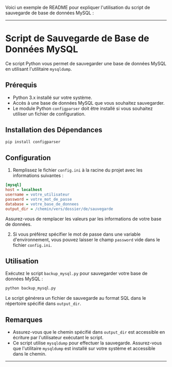 Voici un exemple de README pour expliquer l'utilisation du script de sauvegarde de base de données MySQL :

---

# Script de Sauvegarde de Base de Données MySQL

Ce script Python vous permet de sauvegarder une base de données MySQL en utilisant l'utilitaire `mysqldump`.

## Prérequis

- Python 3.x installé sur votre système.
- Accès à une base de données MySQL que vous souhaitez sauvegarder.
- Le module Python `configparser` doit être installé si vous souhaitez utiliser un fichier de configuration.

## Installation des Dépendances

```bash
pip install configparser
```

## Configuration

1. Remplissez le fichier `config.ini` à la racine du projet avec les informations suivantes :

```ini
[mysql]
host = localhost
username = votre_utilisateur
password = votre_mot_de_passe
database = votre_base_de_donnees
output_dir = /chemin/vers/dossier/de/sauvegarde
```

Assurez-vous de remplacer les valeurs par les informations de votre base de données.

2. Si vous préférez spécifier le mot de passe dans une variable d'environnement, vous pouvez laisser le champ `password` vide dans le fichier `config.ini`.

## Utilisation

Exécutez le script `backup_mysql.py` pour sauvegarder votre base de données MySQL :

```bash
python backup_mysql.py
```

Le script générera un fichier de sauvegarde au format SQL dans le répertoire spécifié dans `output_dir`.

## Remarques

- Assurez-vous que le chemin spécifié dans `output_dir` est accessible en écriture par l'utilisateur exécutant le script.
- Ce script utilise `mysqldump` pour effectuer la sauvegarde. Assurez-vous que l'utilitaire `mysqldump` est installé sur votre système et accessible dans le chemin.

---